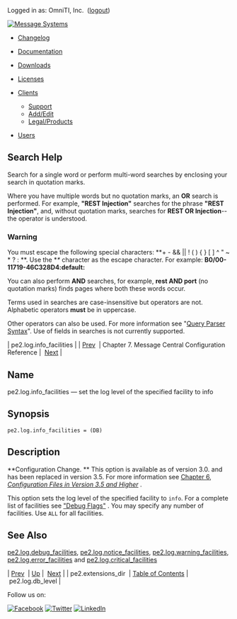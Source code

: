Logged in as: OmniTI, Inc.  ([logout](https://support.messagesystems.com/logout.php))

[![Message Systems](https://support.messagesystems.com/images/ms-white205.png)](https://support.messagesystems.com/start.php) 

*   [Changelog](https://support.messagesystems.com/start.php?show=changelog)
*   [Documentation](https://support.messagesystems.com/docs/)
*   [Downloads](https://support.messagesystems.com/start.php)

*   [Licenses](https://support.messagesystems.com/license_summary.php)
*   <a href="">Clients</a>
    *   [Support](https://support.messagesystems.com/cs.php)
    *   [Add/Edit](https://support.messagesystems.com/edit_client.php)
    *   [Legal/Products](https://support.messagesystems.com/edit_products.php)
*   [Users](https://support.messagesystems.com/edit_customer.php)

## Search Help

Search for a single word or perform multi-word searches by enclosing your search in quotation marks.

Where you have multiple words but no quotation marks, an **OR** search is performed. For example, **"REST Injection"** searches for the phrase **"REST Injection"**, and, without quotation marks, searches for **REST OR Injection**--the operator is understood.

### Warning

You must escape the following special characters: **+ - && || ! ( ) { } [ ] ^ " ~ * ? : \**. Use the **\** character as the escape character. For example: **B0/00-11719-46C328D4\:default\:**

You can also perform **AND** searches, for example, **rest AND port** (no quotation marks) finds pages where both these words occur.

Terms used in searches are case-insensitive but operators are not. Alphabetic operators **must** be in uppercase.

Other operators can also be used. For more information see "[Query Parser Syntax](https://lucene.apache.org/core/old_versioned_docs/versions/3_0_0/queryparsersyntax.html)". Use of fields in searches is not currently supported.

| pe2.log.info_facilities |
| [Prev](conf.mc.extensions_dir.php)  | Chapter 7. Message Central Configuration Reference |  [Next](conf.mc.log.db_level.php) |

<a name="conf.pe2.log.info_facilities"></a>
## Name

pe2.log.info_facilities — set the log level of the specified facility to info

## Synopsis

`pe2.log.info_facilities = (DB)`

<a name="idp1780336"></a>
## Description

**Configuration Change. ** This option is available as of version 3.0\. and has been replaced in version 3.5\. For more information see [Chapter 6, *Configuration Files in Version 3.5 and Higher*](mc.conf.3.5.php "Chapter 6. Configuration Files in Version 3.5 and Higher") .

This option sets the log level of the specified facility to `info`. For a complete list of facilities see ["Debug Flags"](https://support.messagesystems.com/docs/web-ref/conf.ref.debug_flags.php) . You may specify any number of facilities. Use `ALL` for all facilities.

<a name="idp1786272"></a>
## See Also

[pe2.log.debug_facilities](conf.pe2.log.debug_facilities.php "pe2.log.debug_facilities"), [pe2.log.notice_facilities](conf.pe2.log.notice_facilities.php "pe2.log.notice_facilities"), [pe2.log.warning_facilities](conf.pe2.log.warning_facilities.php "pe2.log.warning_facilities"), [pe2.log.error_facilities](conf.pe2.log.error_facilities.php "pe2.log.error_facilities") and [pe2.log.critical_facilities](conf.pe2.log.critical_facilities.php "pe2.log.critical_facilities")

| [Prev](conf.mc.extensions_dir.php)  | [Up](mc.conf.php) |  [Next](conf.mc.log.db_level.php) |
| pe2.extensions_dir  | [Table of Contents](index.php) |  pe2.log.db_level |

Follow us on:

[![Facebook](https://support.messagesystems.com/images/icon-facebook.png)](http://www.facebook.com/messagesystems) [![Twitter](https://support.messagesystems.com/images/icon-twitter.png)](http://twitter.com/#!/MessageSystems) [![LinkedIn](https://support.messagesystems.com/images/icon-linkedin.png)](http://www.linkedin.com/company/message-systems)